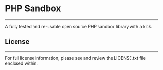 # PHP Sandbox
-------------

A fully tested and re-usable open source PHP sandbox library with a kick.

## License
----------

For full license information, please see and review the LICENSE.txt file enclosed within.
